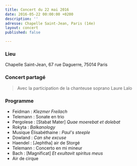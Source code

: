 ```yaml
---
title: Concert du 22 mai 2016
date: 2016-05-22 00:00:00 +0200
description: ''
adresse: Chapelle Saint-Jean, Paris (14e)
layout: concert
published: false

---
```

### Lieu

Chapelle Saint-Jean, 67 rue Daguerre, 75014 Paris

### Concert partagé

> Avec la participation de la chanteuse soprano Laure Lalo

### Programme

* Feidman : _Klezmer Freilach_
* Telemann : Sonate en trio
* Pergolese : \[Stabat Mater\] _Quae moerebat et dolebat_
* Rokyta : _Balkanology_
* Musique Élisabéthaine : _Paul's steeple_
* Dowland : _Can she excuse_
* Haendel : \[Jephtha\] air de Storgé
* Telemann : Concerto en mi mineur
* Bach : \[Magnificat\] _Et exultavit spiritus meus_
* Air de cirque